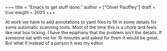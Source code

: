 +++
title = "Emacs to get stuff done."
author = ["Oliver Pauffley"]
draft = true
weight = 2003
+++

At work we have to add annotations to yaml files to fill in some details for some automatic scanning tools. Most of the time this is a chore and feels like real box ticking. I have the epiphany that the problem isn't the details. If someone sat with me for 10 minutes and asked for them it would be great. But what if instead of a person it was my editor.

